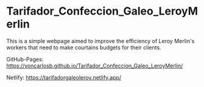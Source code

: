 # Tarifador_Confeccion_Galeo_LeroyMerlin
This is a simple webpage aimed to improve the efficiency of Leroy Merlin's workers that need to make courtains budgets for their clients.

GitHub-Pages: https://voncarlosb.github.io/Tarifador_Confeccion_Galeo_LeroyMerlin/

Netlify: https://tarifadorgaleoleroy.netlify.app/
